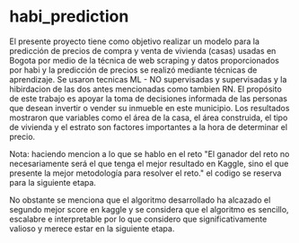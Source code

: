 # habi_prediction
 El presente proyecto tiene como objetivo realizar un modelo para la predicción de precios de compra y venta de vivienda (casas) usadas en Bogota por medio de la técnica de web scraping y datos proporcionados por habi y la predicción de precios se realizó mediante técnicas de aprendizaje. Se usaron tecnicas ML - NO supervisadas y supervisadas y la hibirdacion de las dos antes mencionadas como tambien RN. El propósito de este trabajo es apoyar la toma de decisiones informada de las personas que desean invertir o vender su inmueble en este municipio. Los resultados mostraron que variables como el área de la casa, el área construida, el tipo de vivienda y el estrato son factores importantes a la hora de determinar el precio.
 
 
Nota: haciendo mencion a lo que se hablo en el reto "El ganador del reto no necesariamente será el que tenga el mejor resultado en Kaggle, sino el que presente la mejor metodología para resolver el reto." el codigo se reserva para la siguiente etapa.

No obstante se menciona que el algoritmo desarrollado ha alcazado el segundo mejor score en kaggle y se considera que el algoritmo es sencillo, escalabre e interpretable por lo que considero que significativamente valioso y merece estar en la siguiente etapa.
